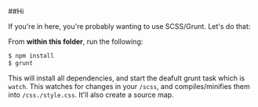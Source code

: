 ##Hi

If you're in here, you're probably wanting to use SCSS/Grunt. Let's do that:

From **within this folder**, run the following:

```bash
$ npm install
$ grunt
```

This will install all dependencies, and start the deafult grunt task which is `watch`. This watches for changes in your `/scss`, and compiles/minifies them into `/css./style.css`. It'll also create a source map.